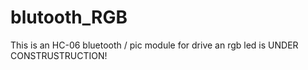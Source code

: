 blutooth_RGB 
============

This is an HC-06 bluetooth / pic module for drive an rgb led is UNDER CONSTRUSTRUCTION!